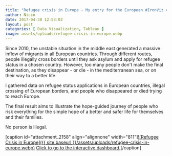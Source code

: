 ```yaml
---
title: "Refugee crisis in Europe - My entry for the European #IronViz competition"
author: Nicco
date: 2017-04-30 12:53:03
layout: post
categories: [ Data Visualization, Tableau ]
image: assets/uploads/refugee-crisis-in-europe.webp
---
```


Since 2010, the unstable situation in the middle east generated a massive inflow of migrants in all European countries. Through different routes, people illegally cross borders until they ask asylum and apply for refugee status in a chosen country. However, too many people don't make the final destination, as they disappear - or die - in the mediterranean sea, or on their way to a better life.

I gathered data on refugee status applications in European countries, illegal crossing of European borders, and people who disappeared or died trying to reach Europe.

The final result aims to illustrate the hope-guided journey of people who risk everything for the simple hope of a better and safer life for themselves and their families.

No person is illegal.

[caption id="attachment\_2158" align="alignnone" width="811"][![Refugee Crisis in Europe]({{ site.baseurl }}/assets/uploads/refugee-crisis-in-europe.webp)](https://public.tableau.com/views/RefugeecrisisinEurope_0/RefugeeCrisisinEurope?:embed=y&:display_count=yes) [Click to go to the interactive dashboard.](https://public.tableau.com/views/RefugeecrisisinEurope_0/RefugeeCrisisinEurope?:embed=y&:display_count=yes)[/caption]
